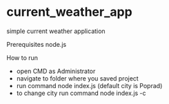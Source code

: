 # current_weather_app
simple current weather application

Prerequisites
node.js

How to run
- open CMD as Administrator
- navigate to folder where you saved project
- run command node index.js (default city is Poprad)
- to change city run command node index.js -c <DESIRED CITY>